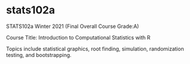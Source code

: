 # stats102a

STATS102a Winter 2021 (Final Overall Course Grade:A)

Course Title: Introduction to Computational Statistics with R

Topics include statistical graphics, root finding, simulation, randomization testing, and bootstrapping.
